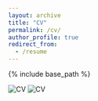 ```yaml
---
layout: archive
title: "CV"
permalink: /cv/
author_profile: true
redirect_from:
  - /resume
---
```


{% include base_path %}

![CV](https://raw.githubusercontent.com/Mayank0512.github.io/master/images/cv_github_1.png)
![CV](https://raw.githubusercontent.com/Mayank0512.github.io/master/images/cv_github_2.png)
